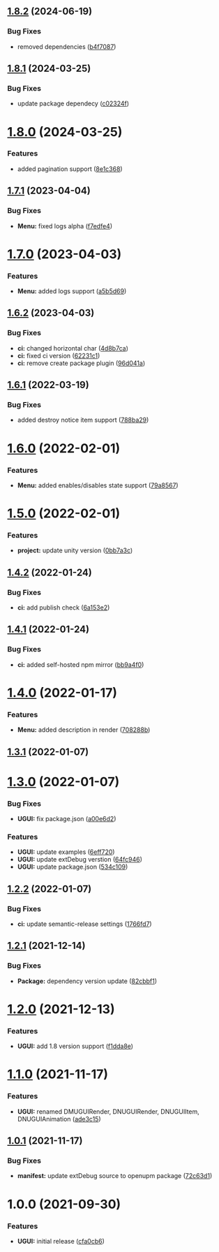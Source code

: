 ## [1.8.2](https://github.com/Iam1337/extDebug.UGUI/compare/v1.8.1...v1.8.2) (2024-06-19)


### Bug Fixes

* removed dependencies ([b4f7087](https://github.com/Iam1337/extDebug.UGUI/commit/b4f7087271e0837743029b4cd2b5225cb2664275))

## [1.8.1](https://github.com/Iam1337/extDebug.UGUI/compare/v1.8.0...v1.8.1) (2024-03-25)


### Bug Fixes

* update package dependecy ([c02324f](https://github.com/Iam1337/extDebug.UGUI/commit/c02324f29b3a7f68a6ae6c0fe0efd789b674a0b6))

# [1.8.0](https://github.com/Iam1337/extDebug.UGUI/compare/v1.7.1...v1.8.0) (2024-03-25)


### Features

* added pagination support ([8e1c368](https://github.com/Iam1337/extDebug.UGUI/commit/8e1c368877a26d1ec640f4b5519f26a9770637fb))

## [1.7.1](https://github.com/Iam1337/extDebug.UGUI/compare/v1.7.0...v1.7.1) (2023-04-04)


### Bug Fixes

* **Menu:** fixed logs alpha ([f7edfe4](https://github.com/Iam1337/extDebug.UGUI/commit/f7edfe477d869a1447abfd8e1f703cf6d26d70ea))

# [1.7.0](https://github.com/Iam1337/extDebug.UGUI/compare/v1.6.2...v1.7.0) (2023-04-03)


### Features

* **Menu:** added logs support ([a5b5d69](https://github.com/Iam1337/extDebug.UGUI/commit/a5b5d69ea624ddb9bd4b62738e77d1c3f833e255))

## [1.6.2](https://github.com/Iam1337/extDebug.UGUI/compare/v1.6.1...v1.6.2) (2023-04-03)


### Bug Fixes

* **ci:** changed horizontal char ([4d8b7ca](https://github.com/Iam1337/extDebug.UGUI/commit/4d8b7ca350ee55b1ce5df104e21d85909c5104bc))
* **ci:** fixed ci version ([62231c1](https://github.com/Iam1337/extDebug.UGUI/commit/62231c1b1e7a602dd5c3c8a1ecd1b72bb93a7145))
* **ci:** remove create package plugin ([96d041a](https://github.com/Iam1337/extDebug.UGUI/commit/96d041aaa1e8174efb196a350323340377634bfa))

## [1.6.1](https://github.com/Iam1337/extDebug.UGUI/compare/v1.6.0...v1.6.1) (2022-03-19)


### Bug Fixes

* added destroy notice item support ([788ba29](https://github.com/Iam1337/extDebug.UGUI/commit/788ba29be9136ef51afa6ebf0f9926c61e6df0e9))

# [1.6.0](https://github.com/Iam1337/extDebug.UGUI/compare/v1.5.0...v1.6.0) (2022-02-01)


### Features

* **Menu:** added enables/disables state support ([79a8567](https://github.com/Iam1337/extDebug.UGUI/commit/79a8567f55919d6d9cb12f085339d732d887e188))

# [1.5.0](https://github.com/Iam1337/extDebug.UGUI/compare/v1.4.2...v1.5.0) (2022-02-01)


### Features

* **project:** update unity version ([0bb7a3c](https://github.com/Iam1337/extDebug.UGUI/commit/0bb7a3c08ed19970654b11c443c601189bf7a272))

## [1.4.2](https://github.com/Iam1337/extDebug.UGUI/compare/v1.4.1...v1.4.2) (2022-01-24)


### Bug Fixes

* **ci:** add publish check ([6a153e2](https://github.com/Iam1337/extDebug.UGUI/commit/6a153e20aa29cc8d400e0ebbc23649ec32a82af5))

## [1.4.1](https://github.com/Iam1337/extDebug.UGUI/compare/v1.4.0...v1.4.1) (2022-01-24)


### Bug Fixes

* **ci:** added self-hosted npm mirror ([bb9a4f0](https://github.com/Iam1337/extDebug.UGUI/commit/bb9a4f010f5c18f7d20b4a2291be930165133a28))

# [1.4.0](https://github.com/Iam1337/extDebug.UGUI/compare/v1.3.1...v1.4.0) (2022-01-17)


### Features

* **Menu:** added description in render ([708288b](https://github.com/Iam1337/extDebug.UGUI/commit/708288be1d80baa282504174047e79790f3e4166))

## [1.3.1](https://github.com/Iam1337/extDebug.UGUI/compare/v1.3.0...v1.3.1) (2022-01-07)

# [1.3.0](https://github.com/Iam1337/extDebug.UGUI/compare/v1.2.2...v1.3.0) (2022-01-07)


### Bug Fixes

* **UGUI:** fix package.json ([a00e6d2](https://github.com/Iam1337/extDebug.UGUI/commit/a00e6d2b4aa3ade2ee9d6359a9067c08476bd91d))


### Features

* **UGUI:** update examples ([6eff720](https://github.com/Iam1337/extDebug.UGUI/commit/6eff7208b62aaa3052ee05ea1136cd7e0f653fc4))
* **UGUI:** update extDebug verstion ([64fc946](https://github.com/Iam1337/extDebug.UGUI/commit/64fc94688d69f200c8b9600b8735cc604e5f4be8))
* **UGUI:** update package.json ([534c109](https://github.com/Iam1337/extDebug.UGUI/commit/534c1097d7e142ceb6c437fa3fbd96daa393e5ad))

## [1.2.2](https://github.com/Iam1337/extDebug.UGUI/compare/v1.2.1...v1.2.2) (2022-01-07)


### Bug Fixes

* **ci:** update semantic-release settings ([1766fd7](https://github.com/Iam1337/extDebug.UGUI/commit/1766fd73660da69a3c99e2b974912767eea3ed6b))

## [1.2.1](https://github.com/Iam1337/extDebug.UGUI/compare/v1.2.0...v1.2.1) (2021-12-14)


### Bug Fixes

* **Package:** dependency version update ([82cbbf1](https://github.com/Iam1337/extDebug.UGUI/commit/82cbbf13aa834e64d04df6a63b62fe2c464f2c2d))

# [1.2.0](https://github.com/Iam1337/extDebug.UGUI/compare/v1.1.0...v1.2.0) (2021-12-13)


### Features

* **UGUI:** add 1.8 version support ([f1dda8e](https://github.com/Iam1337/extDebug.UGUI/commit/f1dda8e536a82ae8dff8108931abf7b7a3cd9ec9))

# [1.1.0](https://github.com/Iam1337/extDebug.UGUI/compare/v1.0.1...v1.1.0) (2021-11-17)


### Features

* **UGUI:** renamed DMUGUIRender, DNUGUIRender, DNUGUIItem, DNUGUIAnimation ([ade3c15](https://github.com/Iam1337/extDebug.UGUI/commit/ade3c15834ec0a6e631ad1eb8dd5ce07d02ec3e2))

## [1.0.1](https://github.com/Iam1337/extDebug.UGUI/compare/v1.0.0...v1.0.1) (2021-11-17)


### Bug Fixes

* **manifest:** update extDebug source to openupm package ([72c63d1](https://github.com/Iam1337/extDebug.UGUI/commit/72c63d1d50ae0ab7bb00f2b0328fb86f493c6a4a))

# 1.0.0 (2021-09-30)


### Features

* **UGUI:** initial release ([cfa0cb6](https://github.com/Iam1337/extDebug.UGUI/commit/cfa0cb6e500786ce081dcf0fcf7c43086776c05b))

